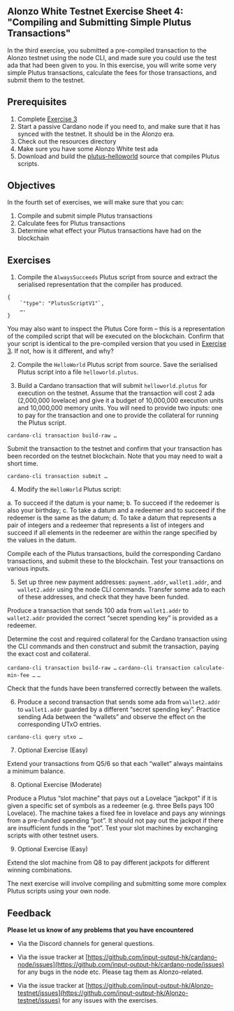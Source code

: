 ## Alonzo White Testnet Exercise Sheet 4: "Compiling and Submitting Simple Plutus Transactions"


In the third exercise, you submitted a pre-compiled transaction to the Alonzo testnet using the node CLI, and made sure you could use the test ada that had been given to you. In this exercise, you will write some very simple Plutus transactions, calculate the fees for those transactions, and submit them to the testnet.

## Prerequisites ##
1. Complete [Exercise 3](3_Alonzo-white-exercise-3.md)
2. Start a passive Cardano node if you need to, and make sure that it has synced with the testnet. It should be in the Alonzo era.
3. Check out the resources directory
4. Make sure you have some Alonzo White test ada
5. Download and build the [plutus-helloworld](../../resources/plutus-sources/plutus-helloworld) source that compiles Plutus scripts.

## Objectives ##

In the fourth set of exercises, we will make sure that you can:

1. Compile and submit simple Plutus transactions
2. Calculate fees for Plutus transactions
3. Determine what effect your Plutus transactions have had on the blockchain

## Exercises ##

1. Compile the `AlwaysSucceeds` Plutus script from source and extract the serialised representation that the compiler has produced.

```
{
    `"type": "PlutusScriptV1"`,
    ….
}
```

You may also want to inspect the Plutus Core form – this is a representation of the compiled script that will be executed on the blockchain. Confirm that your script is identical to the pre-compiled version that you used in [Exercise 3](3_Alonzo-white-exercise-3.md). If not, how is it different, and why?

2. Compile the `HelloWorld` Plutus script from source. Save the serialised Plutus script into a file `helloworld.plutus`.

3. Build a Cardano transaction that will submit `helloworld.plutus` for execution on the testnet.  Assume that the transaction will cost 2 ada (2,000,000 lovelace) and give it a budget of 10,000,000 execution units and 10,000,000 memory units.  You will need to provide two inputs: one to pay for the transaction and one to provide the collateral for running the Plutus script.

`cardano-cli transaction build-raw …`

Submit the transaction to the testnet and confirm that your transaction has been recorded on the testnet blockchain. Note that you may need to wait a short time.

`cardano-cli transaction submit …`

4. Modify the `HelloWorld` Plutus script:

a. To succeed if  the datum is your name;
b. To succeed if the redeemer is also your birthday;
c. To take a datum and a redeemer and to succeed if the redeemer is the same as the datum;
d. To take a datum that represents a pair of integers and a redeemer that represents a list of integers and succeed if all elements in the redeemer are within the range specified by the values in the datum.

Compile each of the Plutus transactions, build the corresponding Cardano transactions, and submit these to the blockchain.  Test your transactions on various inputs.

5. Set up three new payment addresses: `payment.addr`, `wallet1.addr`, and `wallet2.addr` using the node CLI commands.  Transfer some ada to each of these addresses, and check that they have been funded.

Produce a transaction that sends 100 ada from `wallet1.addr` to `wallet2.addr` provided the correct “secret spending key” is provided as a redeemer.

Determine the cost and required collateral for the Cardano transaction using the CLI commands and then construct and submit the transaction, paying the exact cost and collateral.

`cardano-cli transaction build-raw …`
`cardano-cli transaction calculate-min-fee …`
`…`

Check that the funds have been transferred correctly between the wallets.

6. Produce a second transaction that sends some ada from `wallet2.addr` to `wallet1.addr` guarded by a different “secret spending key”.  Practice sending Ada between the “wallets” and observe the effect on the corresponding UTxO entries.

`cardano-cli query utxo …`

7. Optional Exercise (Easy)

Extend your transactions from Q5/6 so that each “wallet” always maintains a minimum balance.

8. Optional Exercise (Moderate)

Produce a Plutus “slot machine” that pays out a Lovelace “jackpot” if it is given a specific set of symbols as a redeemer (e.g. three Bells pays 100 Lovelace).  The machine takes a fixed fee in lovelace and pays any winnings from a pre-funded spending “pot”.  It should not pay out the jackpot if there are insufficient funds in the “pot”. Test your slot machines by exchanging scripts with other testnet users.

9. Optional Exercise (Easy)

Extend the slot machine from Q8 to pay different jackpots for different winning combinations.

The next exercise will involve compiling and submitting some more complex Plutus scripts using your own node.

## Feedback


**Please let us know of any problems that you have encountered**

- Via the Discord channels for general questions.

- Via the issue tracker at [https://github.com/input-output-hk/cardano-node/issues](https://github.com/input-output-hk/cardano-node/issues) for any bugs in the node etc.  Please tag them as Alonzo-related.

- Via the issue tracker at [https://github.com/input-output-hk/Alonzo-testnet/issues](https://github.com/input-output-hk/Alonzo-testnet/issues) for any issues with the exercises.









